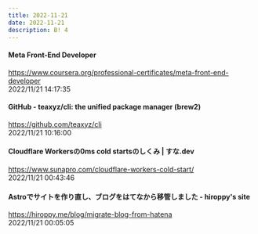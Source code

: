 ```yaml
---
title: 2022-11-21
date: 2022-11-21
description: B! 4
---
```


#### Meta Front-End Developer
https://www.coursera.org/professional-certificates/meta-front-end-developer<br>
2022/11/21 14:17:35<br>


#### GitHub - teaxyz/cli: the unified package manager (brew2)
https://github.com/teaxyz/cli<br>
2022/11/21 10:16:00<br>


#### Cloudflare Workersの0ms cold startsのしくみ | すな.dev
https://www.sunapro.com/cloudflare-workers-cold-start/<br>
2022/11/21 00:43:46<br>


#### Astroでサイトを作り直し、ブログをはてなから移管しました - hiroppy's site
https://hiroppy.me/blog/migrate-blog-from-hatena<br>
2022/11/21 00:05:05<br>


